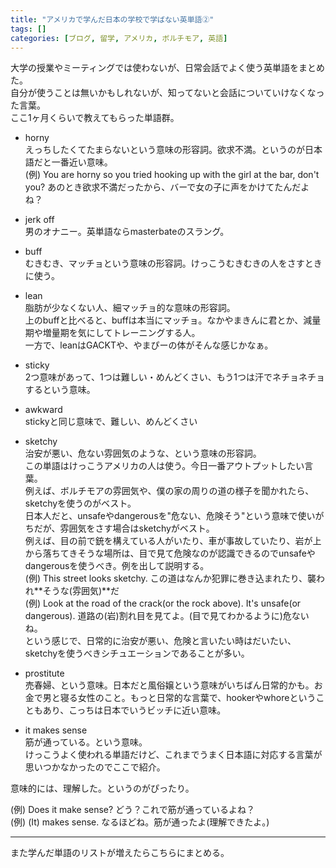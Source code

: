 ```yaml
---
title: "アメリカで学んだ日本の学校で学ばない英単語②"
tags: []
categories: [ブログ, 留学, アメリカ, ボルチモア, 英語]
---
```


大学の授業やミーティングでは使わないが、日常会話でよく使う英単語をまとめた。  
自分が使うことは無いかもしれないが、知ってないと会話についていけなくなった言葉。  
ここ1ヶ月くらいで教えてもらった単語群。  

- horny  
えっちしたくてたまらないという意味の形容詞。欲求不満。というのが日本語だと一番近い意味。  
(例) You are horny so you tried hooking up with the girl at the bar, don't you? あのとき欲求不満だったから、バーで女の子に声をかけてたんだよね？  

- jerk off  
男のオナニー。英単語ならmasterbateのスラング。  

- buff  
むきむき、マッチョという意味の形容詞。けっこうむきむきの人をさすときに使う。  

- lean  
脂肪が少なくない人、細マッチョ的な意味の形容詞。  
上のbuffと比べると、buffは本当にマッチョ。なかやまきんに君とか、減量期や増量期を気にしてトレーニングする人。  
一方で、leanはGACKTや、やまぴーの体がそんな感じかなぁ。  

- sticky   
2つ意味があって、1つは難しい・めんどくさい、もう1つは汗でネチョネチョするという意味。  

- awkward  
stickyと同じ意味で、難しい、めんどくさい  

- sketchy  
治安が悪い、危ない雰囲気のような、という意味の形容詞。  
この単語はけっこうアメリカの人は使う。今日一番アウトプットしたい言葉。  
例えば、ボルチモアの雰囲気や、僕の家の周りの道の様子を聞かれたら、sketchyを使うのがベスト。  
日本人だと、unsafeやdangerousを"危ない、危険そう"という意味で使いがちだが、雰囲気をさす場合はsketchyがベスト。  
例えば、目の前で銃を構えている人がいたり、車が事故していたり、岩が上から落ちてきそうな場所は、目で見て危険なのが認識できるのでunsafeやdangerousを使うべき。例を出して説明する。  
(例) This street looks sketchy. この道はなんか犯罪に巻き込まれたり、襲われ**そうな(雰囲気)**だ  
(例) Look at the road of the crack(or the rock above). It's unsafe(or dangerous). 道路の(岩)割れ目を見てよ。(目で見てわかるように)危ないね。  
という感じで、日常的に治安が悪い、危険と言いたい時はだいたい、sketchyを使うべきシチュエーションであることが多い。  

- prostitute  
売春婦、という意味。日本だと風俗嬢という意味がいちばん日常的かも。お金で男と寝る女性のこと。もっと日常的な言葉で、hookerやwhoreということもあり、こっちは日本でいうビッチに近い意味。  

- it makes sense  
筋が通っている。という意味。  
けっこうよく使われる単語だけど、これまでうまく日本語に対応する言葉が思いつかなかったのでここで紹介。  

意味的には、理解した。というのがぴったり。  

(例) Does it make sense? どう？これで筋が通っているよね？  
(例) (It) makes sense. なるほどね。筋が通ったよ(理解できたよ。)  


---
また学んだ単語のリストが増えたらこちらにまとめる。  
